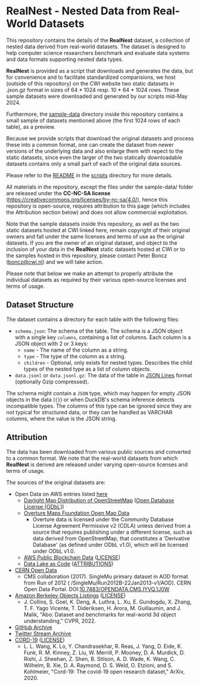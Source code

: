 # RealNest - Nested Data from Real-World Datasets

This repository contains the details of the **RealNest** dataset, a collection of nested data derived from real-world datasets.
The dataset is designed to help computer science researchers benchmark and evaluate data systems and data formats supporting 
nested data types.

**RealNest** is provided as a script that downloads and generates the data, but for convenience and to facilitate standardized
comparisions, we host (outside of this repository) on the CWI website two static datasets in .json.gz format in sizes of 
64 * 1024 resp. 10 * 64 * 1024 rows. These sample datasets were downloaded and generated by our scripts mid-May 2024.

Furthermore, the [sample-data](sample-data) directory inside this repository contains a small sample of datasets mentioned
above (the first 1024 rows of each table), as a preview.

Because we provide scripts that download the original datasets and process these into a common format, one can create the dataset 
from newer versions of the underlying data and also enlarge them with repect to the static datasets, since even the larger of 
the two statically downloadable  datasets contains only a small part of each of the original data sources.

Please refer to the [README](scripts/README.md) in the [scripts](scripts) directory for more details.

All materials in the repository, except the files under the sample-data/ folder are released under the **CC-NC-SA license** 
(https://creativecommons.org/licenses/by-nc-sa/4.0/), hence this repository is open-source, requires attribution to this page 
(which includes the Attribution section below) and  does not allow commercial exploitation.

Note that the sample datasets inside this repository, as well as the two static datasets hosted at CWI linked here, remain
copyright of their original owners and fall under the same licenses and terms of use as the original datasets.
If you are the owner of an original dataset, and object to the inclusion of your data in the **RealNest** static datasets
hosted at CWI or to the samples hosted in this repository, please contact Peter Boncz (boncz@cwi.nl) and we will take action. 

Please note that below we make an attempt to properly attribute the individual datasets as required by their various
open-source licenses and terms of usage.

## Dataset Structure

The dataset contains a directory for each table with the following files:

- `schema.json`: The schema of the table. The schema is a JSON object with a single key `columns`, containing a list of
  columns. Each column is a JSON object with 2 or 3 keys:
    - `name` - The name of the column as a string.
    - `type` - The type of the column as a string.
    - `children` - Optional, only exists for nested types. Describes the child types of the nested type as a list of
      column objects.
- `data.jsonl` or `data.jsonl.gz`: The data of the table in [JSON Lines](https://jsonlines.org/) format (optionally
  Gzip compressed).

The schema might contain a `JSON` type, which may happen for empty JSON objects in the data (`{}`) or when DuckDB's
schema inference detects incompatible types. The columns of this type can be ignored since they are not typical for
structured data, or they can be handled as VARCHAR columns, where the value is the JSON string.

## Attribution

The data has been downloaded from various public sources and converted to a common format. We note that the real-world
datasets from which **RealNest** is derived are released under varying open-source licenses and terms of usage.

The sources of the original datasets are:

- Open Data on AWS entries listed [here](scripts/parquet_metadata.json)
    - [Daylight Map Distribution of OpenStreetMap](https://registry.opendata.aws/daylight-osm/) ([Open Database License (ODbL)](https://opendatacommons.org/licenses/odbl/1-0/))
    - [Overture Maps Foundation Open Map Data](https://registry.opendata.aws/overture/)
        - Overture data is licensed under the Community Database License Agreement Permissive v2 (CDLA) unless derived
          from a source that requires publishing under a different license, such as data derived from OpenStreetMap,
          that constitutes a 'Derivative Database' (as defined under ODbL v1.0), which will be licensed under ODbL v1.0.
    - [AWS Public Blockchain Data](https://registry.opendata.aws/aws-public-blockchain/) ([LICENSE](https://github.com/aws-solutions-library-samples/guidance-for-digital-assets-on-aws/blob/main/LICENSE))
    - [Data Lake as Code](https://github.com/aws-samples/data-lake-as-code) ([ATTRIBUTIONS](https://github.com/aws-samples/data-lake-as-code/blob/roda/docs/roda_attributions.txt))
- [CERN Open Data](https://opendata.cern.ch/record/6021)
    - CMS collaboration (2017). SingleMu primary dataset in AOD format from Run of 2012 (
      /SingleMu/Run2012B-22Jan2013-v1/AOD). CERN Open Data Portal.
      DOI:[10.7483/OPENDATA.CMS.IYVQ.1J0W](http://doi.org/10.7483/OPENDATA.CMS.IYVQ.1J0W)
- [Amazon Berkeley Objects Listings](https://amazon-berkeley-objects.s3.us-east-1.amazonaws.com/index.html) ([LICENSE](https://amazon-berkeley-objects.s3.us-east-1.amazonaws.com/LICENSE-CC-BY-4.0.txt))
    - J. Collins, S. Goel, K. Deng, A. Luthra, L. Xu, E. Gundogdu, X. Zhang, T. F. Yago
      Vicente, T. Dideriksen, H. Arora, M. Guillaumin, and J. Malik, "Abo: Dataset and
      benchmarks for real-world 3d object understanding," CVPR, 2022.
- [GitHub Archive](https://www.gharchive.org/)
- [Twitter Stream Archive](https://archive.org/details/twitterstream)
- [CORD-19](https://allenai.org/data/cord-19) ([LICENSE](https://ai2-semanticscholar-cord-19.s3-us-west-2.amazonaws.com/2020-03-13/COVID.DATA.LIC.AGMT.pdf))
    - L. L. Wang, K. Lo, Y. Chandrasekhar, R. Reas, J. Yang, D. Eide, K. Funk, R. M.
      Kinney, Z. Liu, W. Merrill, P. Mooney, D. A. Murdick, D. Rishi, J. Sheehan, Z. Shen,
      B. Stilson, A. D. Wade, K. Wang, C. Wilhelm, B. Xie, D. A. Raymond, D. S. Weld,
      O. Etzioni, and S. Kohlmeier, "Cord-19: The covid-19 open research dataset," ArXiv, 2020.


